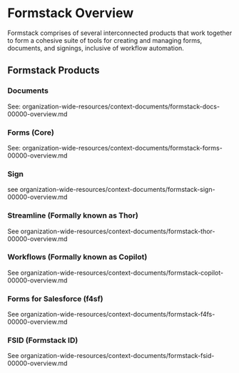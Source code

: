 # Formstack Overview

Formstack comprises of several interconnected products that work together to form a cohesive suite of tools for creating and managing forms, documents, and signings, inclusive of workflow automation.

## Formstack Products

### Documents

See: organization-wide-resources/context-documents/formstack-docs-00000-overview.md

### Forms (Core)

See: organization-wide-resources/context-documents/formstack-forms-00000-overview.md

### Sign

see organization-wide-resources/context-documents/formstack-sign-00000-overview.md

### Streamline (Formally known as Thor)

See organization-wide-resources/context-documents/formstack-thor-00000-overview.md

### Workflows (Formally known as Copilot)

See organization-wide-resources/context-documents/formstack-copilot-00000-overview.md

### Forms for Salesforce (f4sf)

See organization-wide-resources/context-documents/formstack-f4fs-00000-overview.md

### FSID (Formstack ID)

See organization-wide-resources/context-documents/formstack-fsid-00000-overview.md
